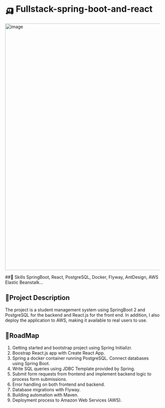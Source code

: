 # 🛺 Fullstack-spring-boot-and-react

<img width="800" alt="image" src="https://github.com/Tyler03118/FullStackProject/assets/113784268/3ce861f9-b8c7-4ab3-9482-97a50c0cf3ce">

##🦫 Skills
SpringBoot, React, PostgreSQL, Docker, Flyway, AntDesign, AWS Elastic Beanstalk...


## 🏸Project Description
The project is a student management system using SpringBoot 2 and PostgreSQL for the backend and React.js for the front end. In addition, I also deploy the application to AWS, making it available to real users to use. 

## 🏏RoadMap
1. Getting started and bootstrap project using Spring Initializr.
2. Boostrap React.js app with Create React App.
3. Spring a docker container running PostgreSQL. Connect databases using Spring Boot.
4. Write SQL queries using JDBC Template provided by Spring.
5. Submit form requests from frontend and implement backend logic to process form submissions.
6. Error handling on both frontend and backend.
7. Database migrations with Flyway.
8. Building automation with Maven.
9. Deployment process to Amazon Web Services (AWS).
